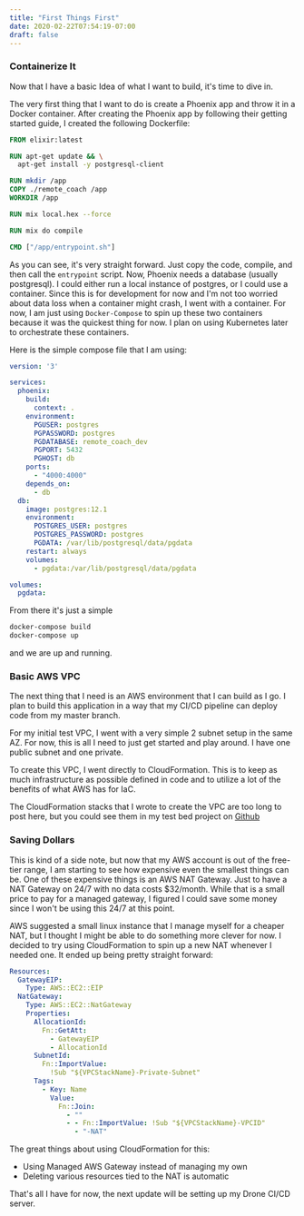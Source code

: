 ```yaml
---
title: "First Things First"
date: 2020-02-22T07:54:19-07:00
draft: false
---
```


### Containerize It

Now that I have a basic Idea of what I want to build, it's time to dive in.

The very first thing that I want to do is create a Phoenix app and throw it in a Docker container.
After creating the Phoenix app by following their getting started guide, I created the following Dockerfile:

```Dockerfile
FROM elixir:latest

RUN apt-get update && \
  apt-get install -y postgresql-client

RUN mkdir /app
COPY ./remote_coach /app
WORKDIR /app

RUN mix local.hex --force

RUN mix do compile

CMD ["/app/entrypoint.sh"]
```

As you can see, it's very straight forward.
Just copy the code, compile, and then call the `entrypoint` script.
Now, Phoenix needs a database (usually postgresql).
I could either run a local instance of postgres, or I could use a container. 
Since this is for development for now and I'm not too worried about data loss when a container might crash, I went with a container.
For now, I am just using `Docker-Compose` to spin up these two containers because it was the quickest thing for now.
I plan on using Kubernetes later to orchestrate these containers. 

Here is the simple compose file that I am using:

```yaml
version: '3'

services: 
  phoenix:
    build:
      context: .
    environment:
      PGUSER: postgres
      PGPASSWORD: postgres
      PGDATABASE: remote_coach_dev
      PGPORT: 5432
      PGHOST: db
    ports:
      - "4000:4000"
    depends_on:
      - db
  db:
    image: postgres:12.1
    environment:
      POSTGRES_USER: postgres
      POSTGRES_PASSWORD: postgres
      PGDATA: /var/lib/postgresql/data/pgdata
    restart: always
    volumes:
      - pgdata:/var/lib/postgresql/data/pgdata

volumes:
  pgdata:
```

From there it's just a simple
```bash
docker-compose build
docker-compose up
```
and we are up and running. 

### Basic AWS VPC

The next thing that I need is an AWS environment that I can build as I go. 
I plan to build this application in a way that my CI/CD pipeline can deploy code from my master branch.

For my initial test VPC, I went with a very simple 2 subnet setup in the same AZ.
For now, this is all I need to just get started and play around.
I have one public subnet and one private.

To create this VPC, I went directly to CloudFormation. 
This is to keep as much infrastructure as possible defined in code and to utilize a lot of the benefits of what AWS has for IaC.

The CloudFormation stacks that I wrote to create the VPC are too long to post here, but you could see them in my test bed project on [Github](https://github.com/justinbushy/aws_test_bed/blob/master/cloud_formation_stacks/test_vpc.yml)


### Saving Dollars

This is kind of a side note, but now that my AWS account is out of the free-tier range, I am starting to see how expensive even the smallest things can be.
One of these expensive things is an AWS NAT Gateway.
Just to have a NAT Gateway on 24/7 with no data costs $32/month.
While that is a small price to pay for a managed gateway, I figured I could save some money since I won't be using this 24/7 at this point.

AWS suggested a small linux instance that I manage myself for a cheaper NAT, but I thought I might be able to do something more clever for now.
I decided to try using CloudFormation to spin up a new NAT whenever I needed one.
It ended up being pretty straight forward:

```yaml
Resources:
  GatewayEIP:
    Type: AWS::EC2::EIP
  NatGateway:
    Type: AWS::EC2::NatGateway
    Properties:
      AllocationId:
        Fn::GetAtt:
          - GatewayEIP
          - AllocationId
      SubnetId:
        Fn::ImportValue: 
          !Sub "${VPCStackName}-Private-Subnet"
      Tags:
        - Key: Name
          Value:
            Fn::Join:
              - ""
              - - Fn::ImportValue: !Sub "${VPCStackName}-VPCID"
                - "-NAT"
```

The great things about using CloudFormation for this:
- Using Managed AWS Gateway instead of managing my own
- Deleting various resources tied to the NAT is automatic

That's all I have for now, the next update will be setting up my Drone CI/CD server.